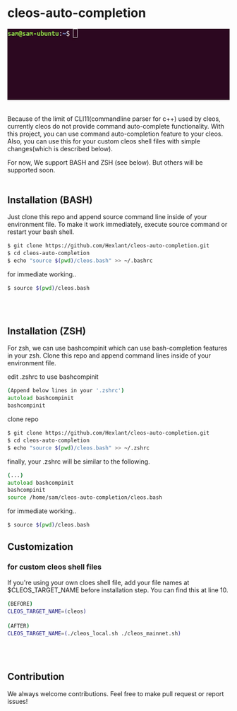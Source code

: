 # cleos-auto-completion

<img src="usage.gif"><br/><br/>

Because of the limit of CLI11(commandline parser for c++) used by cleos, currently cleos do not provide command auto-complete functionality.
With this project, you can use command auto-completion feature to your cleos. Also, you can use this for your custom cleos shell files with simple changes(which is described below).

For now, We support BASH and ZSH (see below). But others will be supported soon.
<br/><br/>


## Installation (BASH)
Just clone this repo and append source command line inside of your environment file. To make it work immediately, execute source command or restart your bash shell.
```bash
$ git clone https://github.com/Hexlant/cleos-auto-completion.git
$ cd cleos-auto-completion
$ echo "source $(pwd)/cleos.bash" >> ~/.bashrc
```

for immediate working..
```bash
$ source $(pwd)/cleos.bash
```
<br/><br/>

## Installation (ZSH)
For zsh, we can use bashcompinit which can use bash-completion features in your zsh. Clone this repo and append command lines inside of your environment file.

edit .zshrc to use bashcompinit
```zsh
(Append below lines in your '.zshrc')
autoload bashcompinit
bashcompinit
```

clone repo
```zsh
$ git clone https://github.com/Hexlant/cleos-auto-completion.git
$ cd cleos-auto-completion
$ echo "source $(pwd)/cleos.bash" >> ~/.zshrc
```

finally, your .zshrc will be similar to the following.
```zsh
(...)
autoload bashcompinit
bashcompinit
source /home/sam/cleos-auto-completion/cleos.bash
```

for immediate working..
```bash
$ source $(pwd)/cleos.bash
```


## Customization
### for custom cleos shell files
If you're using your own cloes shell file, add your file names at $CLEOS_TARGET_NAME before installation step. You can find this at line 10.
```bash
(BEFORE)
CLEOS_TARGET_NAME=(cleos)

(AFTER)
CLEOS_TARGET_NAME=(./cleos_local.sh ./cleos_mainnet.sh)
```
<br/><br/>


## Contribution
We always welcome contributions. Feel free to make pull request or report issues!
